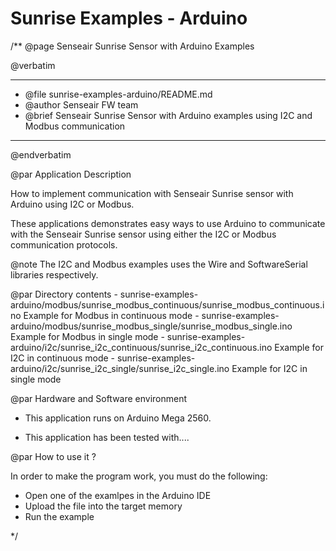 # Sunrise Examples - Arduino

/**
  @page Senseair Sunrise Sensor with Arduino Examples
 
  @verbatim
  ******************************************************************************
  * @file    sunrise-examples-arduino/README.md
  * @author  Senseair FW team 
  * @brief   Senseair Sunrise Sensor with Arduino examples using I2C and Modbus communication
  ******************************************************************************
  @endverbatim

@par Application Description

How to implement communication with Senseair Sunrise sensor with Arduino using I2C or Modbus.

These applications demonstrates easy ways to use Arduino to communicate with the Senseair Sunrise sensor using either the I2C or Modbus
communication protocols.

@note The I2C and Modbus examples uses the Wire and SoftwareSerial libraries respectively. 




@par Directory contents
    - sunrise-examples-arduino/modbus/sunrise_modbus_continuous/sunrise_modbus_continuous.ino	Example for Modbus in continuous mode
    - sunrise-examples-arduino/modbus/sunrise_modbus_single/sunrise_modbus_single.ino			Example for Modbus in single mode
    - sunrise-examples-arduino/i2c/sunrise_i2c_continuous/sunrise_i2c_continuous.ino			Example for I2C in continuous mode
    - sunrise-examples-arduino/i2c/sunrise_i2c_single/sunrise_i2c_single.ino					Example for I2C in single mode

@par Hardware and Software environment

  - This application runs on Arduino Mega 2560.
    
  - This application has been tested with....
    

@par How to use it ?

In order to make the program work, you must do the following:
 - Open one of the examlpes in the Arduino IDE
 - Upload the file into the target memory
 - Run the example

 */